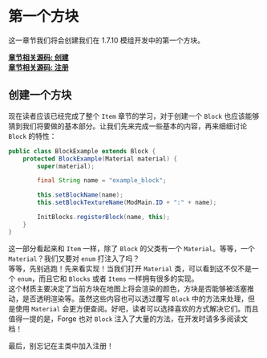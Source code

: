 # 第一个方块

这一章节我们将会创建我们在 1.7.10 模组开发中的第一个方块。

[**章节相关源码: 创建**](https://github.com/AmarokIce/NewbModding1710/blob/ModDev/src/main/java/club/snowlyicewolf/modding1710/common/block/BlockExample.java)  
[**章节相关源码: 注册**](https://github.com/AmarokIce/NewbModding1710/blob/ModDev/src/main/java/club/snowlyicewolf/modding1710/init/InitBlocks.java)

## 创建一个方块

现在读者应该已经完成了整个 `Item` 章节的学习，对于创建一个 `Block` 也应该能够猜到我们将要做的基本部分。让我们先来完成一些基本的内容，再来细细讨论 `Block` 的特性：

```java title="BlockExample"
public class BlockExample extends Block {
    protected BlockExample(Material material) {
        super(material);

        final String name = "example_block";

        this.setBlockName(name);
        this.setBlockTextureName(ModMain.ID + ":" + name);

        InitBlocks.registerBlock(name, this);
    }
}
```

这一部分看起来和 `Item` 一样，除了 `Block` 的父类有一个 `Material`。等等，一个 `Material`？我们又要对 `enum` 打注入了吗？  
等等，先别逃跑！先来看实现！当我们打开 `Material` 类，可以看到这不仅不是一个 `enum`，而且它和 `Blocks` 或者 `Items` 一样拥有很多的实现。  
这个材质主要决定了当前方块在地图上将会渲染的颜色，方块是否能够被活塞推动，是否透明渲染等。虽然这些内容也可以透过覆写 `Block` 中的方法来处理，但是使用 `Material` 会更方便查阅。好吧，读者可以选择喜欢的方式解决它们。而且值得一提的是，Forge 也对 `Block` 注入了大量的方法，在开发时请多多阅读文档！

最后，别忘记在主类中加入注册！
